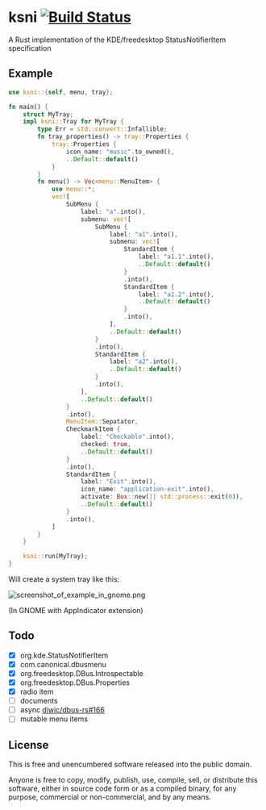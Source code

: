 # ksni [![Build Status](https://travis-ci.com/iovxw/ksni.svg?branch=master)](https://travis-ci.com/iovxw/ksni)

A Rust implementation of the KDE/freedesktop StatusNotifierItem specification

## Example

```rust
use ksni::{self, menu, tray};

fn main() {
    struct MyTray;
    impl ksni::Tray for MyTray {
        type Err = std::convert::Infallible;
        fn tray_properties() -> tray::Properties {
            tray::Properties {
                icon_name: "music".to_owned(),
                ..Default::default()
            }
        }
        fn menu() -> Vec<menu::MenuItem> {
            use menu::*;
            vec![
                SubMenu {
                    label: "a".into(),
                    submenu: vec![
                        SubMenu {
                            label: "a1".into(),
                            submenu: vec![
                                StandardItem {
                                    label: "a1.1".into(),
                                    ..Default::default()
                                }
                                .into(),
                                StandardItem {
                                    label: "a1.2".into(),
                                    ..Default::default()
                                }
                                .into(),
                            ],
                            ..Default::default()
                        }
                        .into(),
                        StandardItem {
                            label: "a2".into(),
                            ..Default::default()
                        }
                        .into(),
                    ],
                    ..Default::default()
                }
                .into(),
                MenuItem::Sepatator,
                CheckmarkItem {
                    label: "Checkable".into(),
                    checked: true,
                    ..Default::default()
                }
                .into(),
                StandardItem {
                    label: "Exit".into(),
                    icon_name: "application-exit".into(),
                    activate: Box::new(|| std::process::exit(0)),
                    ..Default::default()
                }
                .into(),
            ]
        }
    }

    ksni::run(MyTray);
}
```

Will create a system tray like this:

![screenshot_of_example_in_gnome.png](examples/screenshot_of_example_in_gnome.png)

(In GNOME with AppIndicator extension)

## Todo
 - [x] org.kde.StatusNotifierItem
 - [x] com.canonical.dbusmenu
 - [x] org.freedesktop.DBus.Introspectable
 - [x] org.freedesktop.DBus.Properties
 - [X] radio item
 - [ ] documents
 - [ ] async [diwic/dbus-rs#166](https://github.com/diwic/dbus-rs/issues/166)
 - [ ] mutable menu items

## License

This is free and unencumbered software released into the public domain.

Anyone is free to copy, modify, publish, use, compile, sell, or distribute this software, either in source code form or as a compiled binary, for any purpose, commercial or non-commercial, and by any means.
